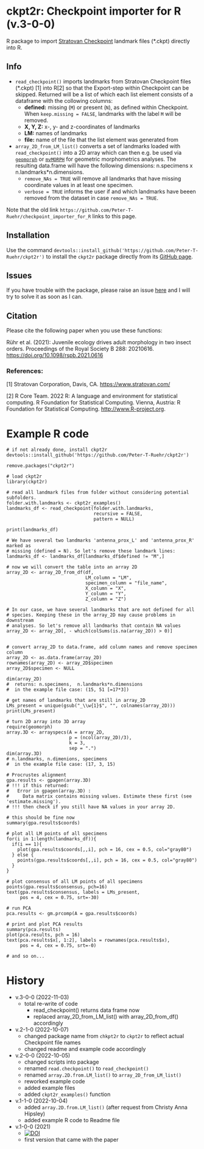 # ckpt2r: Checkpoint importer for R (v.3-0-0)

R package to import [Stratovan Checkpoint](https://www.stratovan.com/products/checkpoint) landmark files (*.ckpt) directly into R.

## Info
* `read_checkpoint()` imports landmarks from Stratovan Checkpoint files (*.ckpt) [1] into R[2] so that the Export-step within Checkpoint can be skipped. Returned will be a list of which each list element consists of a dataframe with the collowing columns:
  * **defined:** missing (`M`) or present (`N`), as defined within Checkpoint. When `keep.missing = FALSE`, landmarks with the label `M` will be removed.
  * **X, Y, Z:** x-, y- and z-coordinates of landmarks
  * **LM:** names of landmarks
  * **file:** name of the file that the list element was generated from
* `array_2D_from_LM_list()` converts a set of landmarks loaded with `read_checkpoint()` into a 2D array which can then e.g. be used via [`geomorph`](https://cran.r-project.org/web/packages/geomorph/index.html) or [`mvMORPH`](https://cran.r-project.org/web/packages/mvMORPH/index.html) for geometric morphometrics analyses. The resulting data.frame will have the following dimensions: n.specimens x  n.landmarks*n.dimensions.
  * `remove_NAs = TRUE` will remove all landmarks that have missing coordinate values in at least one specimen.
  * `verbose = TRUE` informs the user if and which landmarks have beeen removed from the dataset in case `remove_NAs = TRUE`.

Note that the old link `https://github.com/Peter-T-Ruehr/checkpoint_importer_for_R` links to this page.

## Installation
Use the command `devtools::install_github('https://github.com/Peter-T-Ruehr/ckpt2r')` to install the `ckpt2r` package directly from its [GitHub page](https://github.com/Peter-T-Ruehr/ckpt2r).

## Issues
If you have trouble with the package, please raise an issue [here](https://github.com/Peter-T-Ruehr/checkpoint_importer_for_R/issues) and I will try to solve it as soon as I can.

## Citation
Please cite the following paper when you use these functions:

Rühr et al. (2021): Juvenile ecology drives adult morphology in two insect orders. Proceedings of the Royal Society B 288: 20210616. https://doi.org/10.1098/rspb.2021.0616

### References:

[1] Stratovan Corporation, Davis, CA. https://www.stratovan.com/

[2] R Core Team. 2022 R: A language and environment for statistical computing. R Foundation for Statistical Computing. Vienna, Austria: R Foundation for Statistical Computing. http://www.R-project.org.

# Example R code
```
# if not already done, install ckpt2r
devtools::install_github('https://github.com/Peter-T-Ruehr/ckpt2r')

remove.packages("ckpt2r")

# load ckpt2r
library(ckpt2r)

# read all landmark files from folder without considering potential subfolders.
folder.with.landmarks <- ckpt2r_examples()
landmarks_df <- read_checkpoint(folder.with.landmarks,
                                recursive = FALSE,
                                pattern = NULL)

print(landmarks_df)

# We have several two landmarks 'antenna_prox_L' and 'antenna_prox_R' marked as 
# missing (defined = N). So let's remove these landmark lines:
landmarks_df <- landmarks_df[landmarks_df$defined != "M",]

# now we will convert the table into an array 2D
array_2D <- array_2D_from_df(df, 
                             LM_column = "LM",
                             specimen_column = "file_name",
                             X_column = "X",
                             Y_column = "Y",
                             Z_column = "Z")

# In our case, we have several landmarks that are not defined for all 
# species. Keeping these in the array_2D may cause problems in downstream
# analyses. So let's remove all landmarks that contain NA values
array_2D <- array_2D[, - which(colSums(is.na(array_2D)) > 0)]


# convert array_2D to data.frame, add column names and remove specimen column
array_2D <- as.data.frame(array_2D)
rownames(array_2D) <- array_2D$specimen
array_2D$specimen <- NULL

dim(array_2D)
#  returns: n.specimens,  n.landmarks*n.dimensions
#  in the example file case: (15, 51 [=17*3])

# get names of landmarks that are still in array_2D
LMs_present = unique(gsub("_\\w{1}$", "", colnames(array_2D)))
print(LMs_present)

# turn 2D array into 3D array
require(geomorph)
array.3D <- arrayspecs(A = array_2D,
                       p = (ncol(array_2D)/3),
                       k = 3, 
                       sep = ".") 
dim(array.3D)
# n.landmarks, n.dimenions, specimens
#  in the example file case: (17, 3, 15)

# Procrustes alignment
gpa.results <- gpagen(array.3D)
# !!! if this returned:
#   Error in gpagen(array.3D) : 
#     Data matrix contains missing values. Estimate these first (see 'estimate.missing').
# !!! then check if you still have NA values in your array 2D.

# this should be fine now
summary(gpa.results$coords)

# plot all LM points of all specimens
for(i in 1:length(landmarks_df)){
  if(i == 1){
    plot(gpa.results$coords[,,i], pch = 16, cex = 0.5, col="gray80")
  } else {
    points(gpa.results$coords[,,i], pch = 16, cex = 0.5, col="gray80")
  }
}

# plot consensus of all LM points of all specimens
points(gpa.results$consensus, pch=16)
text(gpa.results$consensus, labels = LMs_present, 
     pos = 4, cex = 0.75, srt=-30)

# run PCA
pca.results <- gm.prcomp(A = gpa.results$coords)

# print and plot PCA results
summary(pca.results)
plot(pca.results, pch = 16)
text(pca.results$x[, 1:2], labels = rownames(pca.results$x), 
     pos = 4, cex = 0.75, srt=-0)

# and so on...
```

# History
* v.3-0-0 (2022-11-03)
  * total re-write of code
    * read_checkpoint() returns data frame now
    * replaced array_2D_from_LM_list() with array_2D_from_df() accordingly
* v.2-1-0 (2022-10-07)
  * changed package name from `chkpt2r` to `ckpt2r` to reflect actual Checkpoint file names
  * changed readme and example code accordingly
* v.2-0-0 (2022-10-05)
  * changed scripts into package
  * renamed `read.checkpoint()` to `read_checkpoint()`
  * renamed `array.2D.from.LM_list()` to `array_2D_from_LM_list()`
  * reworked example code
  * added example files
  * added `ckpt2r_examples()` function
* v.1-1-0 (2022-10-04)
  * added `array.2D.from.LM_list()` (after request from Christy Anna Hipsley)
  * added example R code to Readme file
* v.1-0-0 (2021)
  * [![DOI](https://zenodo.org/badge/DOI/10.5281/zenodo.5482977.svg)](https://doi.org/10.5281/zenodo.5482977)
  * first version that came with the paper
